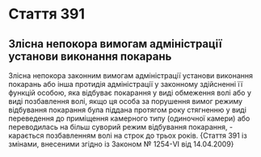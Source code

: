 Cтаття 391
====
Злісна непокора вимогам адміністрації установи виконання покарань
----
Злісна непокора законним вимогам адміністрації установи виконання покарань або інша протидія адміністрації у законному здійсненні її функцій особою, яка відбуває покарання у виді обмеження волі або у виді позбавлення волі, якщо ця особа за порушення вимог режиму відбування покарання була піддана протягом року стягненню у виді переведення до приміщення камерного типу (одиночної камери) або переводилась на більш суворий режим відбування покарання, -
карається позбавленням волі на строк до трьох років.
{Стаття 391 із змінами, внесеними згідно із Законом № 1254-VI від 14.04.2009}
